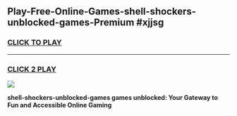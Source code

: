 
## Play-Free-Online-Games-shell-shockers-unblocked-games-Premium #xjjsg
<h3>
<a href="https://premium.freeplayer.one?title=shell-shockers-unblocked-games&ref=8M">CLICK TO PLAY</a></h3>
<hr>

<h3>
<a href="https://premium.freeplayer.one?title=shell-shockers-unblocked-games&ref=8M">CLICK 2 PLAY</a>
  
</h3>

<a href="https://premium.freeplayer.one?title=shell-shockers-unblocked-games&ref=8M"><img src="https://clearcache.store/games.png"></a>


**shell-shockers-unblocked-games games unblocked: Your Gateway to Fun and Accessible Online Gaming**

